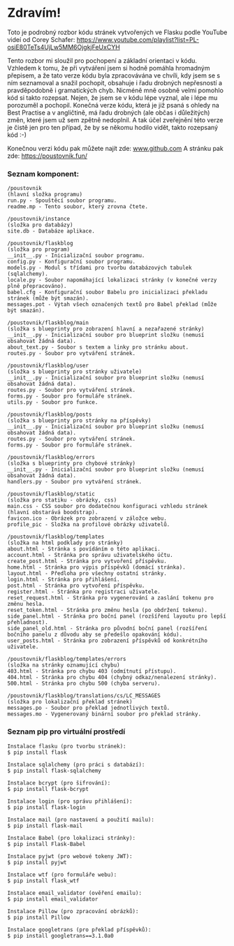 # Zdravím!
Toto je podrobný rozbor kódu stránek vytvořených ve Flasku podle YouTube videí od Corey Schafer: 
https://www.youtube.com/playlist?list=PL-osiE80TeTs4UjLw5MM6OjgkjFeUxCYH

Tento rozbor mi sloužil pro pochopení a základní orientaci v kódu.
Vzhledem k tomu, že při vytváření jsem si hodně pomáhla hromadným přepisem, a že tato verze kódu byla zpracovávána ve chvíli, kdy jsem se s ním seznamoval a snažil pochopit, obsahuje i řadu drobných nepřesností a pravděpodobně i gramatických chyb.
Nicméně mně osobně velmi pomohlo kód si takto rozepsat. Nejen, že jsem se v kódu lépe vyznal, ale i lépe mu porozuměl a pochopil.
Konečná verze kódu, která je již psaná s ohledy na Best Practise a v angličtině, má řadu drobných (ale občas i důležitých) změn, které jsem už sem zpětně nedoplnil. A tak účel zveřejnění této verze je čistě jen pro ten případ, že by se někomu hodilo vidět, takto rozepsaný kód :-)

Konečnou verzi kódu pak můžete najít zde: www.github.com
A stránku pak zde: https://poustovnik.fun/

### Seznam komponent:
```
/poustovnik
(hlavní složka programu)
run.py - Spouštěcí soubor programu.
readme.mp - Tento soubor, který zrovna čtete.

/poustovnik/instance
(složka pro databázy)
site.db - Databáze aplikace.

/poustovnik/flaskblog
(složka pro program)
__init__.py - Inicializační soubor programu.
config.py - Konfigurační soubor programu.
models.py - Modul s třídami pro tvorbu databázových tabulek (sqlalchemy).
locale.py - Soubor napomáhající lokalizaci stránky (v konečné verzy plně přepracováno).
babel.cfg - Konfigurační soubor Babelu pro inicializaci překladu stránek (může být smazán).
messages.pot - Výtah všech označených textů pro Babel překlad (může být smazán).

/poustovnik/flaskblog/main
(složka s blueprinty pro zobrazení hlavní a nezařazené stránky)
__init__.py - Inicializační soubor pro blueprint složku (nemusí obsahovat žádná data).
about_text.py - Soubor s textem a linky pro stránku about.
routes.py - Soubor pro vytváření stránek.

/poustovnik/flaskblog/user
(složka s blueprinty pro stránky uživatele)
__init__.py - Inicializační soubor pro blueprint složku (nemusí obsahovat žádná data).
routes.py - Soubor pro vytváření stránek.
forms.py - Soubor pro formuláře stránek.
utils.py - Soubor pro funkce.

/poustovnik/flaskblog/posts
(složka s blueprinty pro stránky na příspěvky)
__init__.py - Inicializační soubor pro blueprint složku (nemusí obsahovat žádná data).
routes.py - Soubor pro vytváření stránek.
forms.py - Soubor pro formuláře stránek.

/poustovnik/flaskblog/errors
(složka s blueprinty pro chybové stránky)
__init__.py - Inicializační soubor pro blueprint složku (nemusí obsahovat žádná data).
handlers.py - Soubor pro vytváření stránek.

/poustovnik/flaskblog/static
(složka pro statiku - obrázky, css)
main.css - CSS soubor pro dodatečnou konfiguraci vzhledu stránek (hlavní obstarává boodstrap).
favicon.ico - Obrázek pro zobrazení v záložce webu.
profile_pic - Složka na profilové obrázky uživatelů.

/poustovnik/flaskblog/templates
(složka na html podklady pro stránky)
about.html - Stránka s povídáním o této aplikaci.
account.html - Stránka pro správu uživatelského účtu.
create_post.html - Stránka pro vytvoření příspěvku.
home.html - Stránka pro výpis příspěvků (domácí stránka).
layout.html - Předloha pro všechny ostatní stránky.
login.html - Stránka pro přihlášení.
post.html - Stránka pro vytvoření příspěvku.
register.html - Stránka pro registraci uživatele.
reset_request.html - Stránka pro vygenerování a zaslání tokenu pro změnu hesla.
reset_token.html - Stránka pro změnu hesla (po obdržení tokenu).
side_panel.html - Stránka pro boční panel (rozšíření layoutu pro lepší přehladnost).
side_panel_old.html - Stránka pro původní boční panel (rozšíření bočního panelu z důvodu aby se předešlo opakování kódu).
user_posts.html - Stránka pro zobrazení příspěvků od konkrétního uživatele.

/poustovnik/flaskblog/templates/errors
(složka na stránky oznamující chybu)
403.html - Stránka pro chybu 403 (odmítnutí přístupu).
404.html - Stránka pro chybu 404 (chybný odkaz/nenalezení stránky).
500.html - Stránka pro chybu 500 (chyba serveru).

/poustovnik/flaskblog/translations/cs/LC_MESSAGES
(složka pro lokalizační překlad stránek)
messages.po - Soubor pro překlad jednotlivých textů.
messages.mo - Vygenerovaný binární soubor pro překlad stránky.
```

### Seznam pip pro virtuální prostředí
```
Instalace flasku (pro tvorbu stránek):
$ pip install flask

Instalace sqlalchemy (pro práci s databází):
$ pip install flask-sqlalchemy

Instalace bcrypt (pro šifrování):
$ pip install flask-bcrypt

Instalace login (pro správu přihlášení):
$ pip install flask-login

Instalace mail (pro nastavení a použití mailu):
$ pip install flask-mail

Instalace Babel (pro lokalizaci stránky):
$ pip install Flask-Babel

Instalace pyjwt (pro webové tokeny JWT):
$ pip install pyjwt

Instalace wtf (pro formuláře webu):
$ pip install flask_wtf

Instalace email_validator (ověření emailu):
$ pip install email_validator

Instalace Pillow (pro zpracování obrázků):
$ pip install Pillow

Instalace googletrans (pro překlad příspěvků):
$ pip install googletrans==3.1.0a0
```